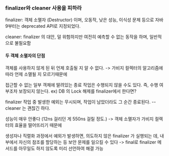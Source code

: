 ### finalizer와 cleaner 사용을 피하라

finalizer: 객체 소멸자 (Destructor) 이며, 오동작, 낮은 성능, 이식성 문제 등으로 자바 9부터는 deprecated API로 지정되었다.

cleaner: finalizer 의 대안, 덜 위험하지만 여전히 예측할 수 없는 동작을 하며, 일반적으로 불필요함

#### 두 객체 소멸자의 단점

객체를 사용하지 않게 된 뒤 언제 호출될 지 알 수 없다. -> 가비지 컬렉터의 알고리즘에 따라 언제 소멸될 지 모르기때문에

접근할 수 없는 일부 객체에 딸려있는 종료 작업은 수행되지 않을 수도 있다. 즉, 수행 여부조차 보장되지 않는다. ex) DB 의 Lock 해제를 finalizer에서 한다면?

finalizer 작업 중 발생한 예외는 무시되며, 작업이 남았더라도 그 순간 종료된다. -- cleaner 는 괜찮긴 하다.

성능이 매우 안좋다 (12ns 걸리던 게 550ns 걸릴 정도.) -> 객체 소멸자가 가비지 컬렉터의 효율을 떨어뜨리기 때문에

생성자나 직렬화 과정에서 예외가 발생하면, 의도하지 않은 finalizer 가 실행되는 데, 내부에서 자신의 참조를 할당하는 등 보안 문제를 일으킬 수 있다 -> final로 finalizer 메서드를 아무일도 하지 않도록 미리 선언하여 해결 가능
